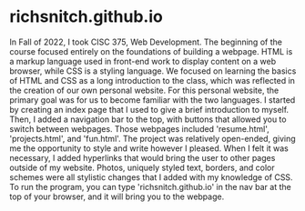 # richsnitch.github.io
In Fall of 2022, I took CISC 375, Web Development. The beginning of the course focused entirely on the foundations of building a webpage. HTML is a markup language used in front-end work to display content on a web browser, while CSS is a styling language. We focused on learning the basics of HTML and CSS as a long introduction to the class, which was reflected in the creation of our own personal website. For this personal website, the primary goal was for us to become familiar with the two languages. I started by creating an index page that I used to give a brief introduction to myself. Then, I added a navigation bar to the top, with buttons that allowed you to switch between webpages. Those webpages included 'resume.html', 'projects.html', and 'fun.html'. The project was relatively open-ended, giving me the opportunity to style and write however I pleased. When I felt it was necessary, I added hyperlinks that would bring the user to other pages outside of my website. Photos, uniquely styled text, borders, and color schemes were all stylistic changes that I added with my knowledge of CSS. To run the program, you can type 'richsnitch.github.io' in the nav bar at the top of your browser, and it will bring you to the webpage.
